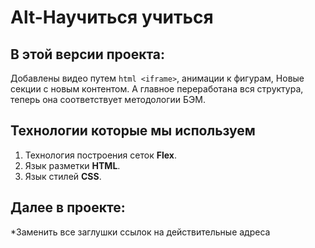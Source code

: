 # Alt-Научиться учиться

## В этой версии проекта:
Добавлены видео путем ```html <iframe>```, анимации к фигурам, Новые секции с новым контентом. А главное переработана вся структура, теперь она соответствует методологии БЭМ.

## Технологии которые мы используем 
1. Технология построения сеток **Flex**.
2. Язык разметки **HTML**. 
3. Язык стилей **CSS**.

## Далее в проекте:
*Заменить все заглушки ссылок на действительные адреса
